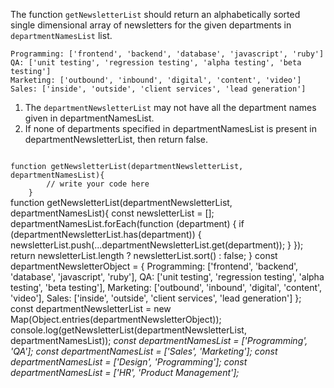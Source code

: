 The function `getNewsletterList` should return an alphabetically sorted single dimensional array of newsletters for the given departments in `departmentNamesList` list.

```
Programming: ['frontend', 'backend', 'database', 'javascript', 'ruby']
QA: ['unit testing', 'regression testing', 'alpha testing', 'beta testing']
Marketing: ['outbound', 'inbound', 'digital', 'content', 'video']
Sales: ['inside', 'outside', 'client services', 'lead generation']
```

1. The `departmentNewsletterList` may not have all the department names given in departmentNamesList.
2. If none of departments specified in departmentNamesList is present in departmentNewsletterList, then return false.

<Editor lang="javascript" type="exercise" testMode="multipleInput">
<code>
function getNewsletterList(departmentNewsletterList, departmentNamesList){
        // write your code here
    }
</code>

<solution>
function getNewsletterList(departmentNewsletterList, departmentNamesList){
        const newsletterList = [];
        departmentNamesList.forEach(function (department) {
            if (departmentNewsletterList.has(department)) {
                newsletterList.push(...departmentNewsletterList.get(department));
            }
        });
        return newsletterList.length ? newsletterList.sort() : false;
    }
</solution>

<testcases>
<caller>
const departmentNewsletterObject = {
      Programming: ['frontend', 'backend', 'database', 'javascript', 'ruby'],
      QA: ['unit testing', 'regression testing', 'alpha testing', 'beta testing'],
      Marketing: ['outbound', 'inbound', 'digital', 'content', 'video'],
      Sales: ['inside', 'outside', 'client services', 'lead generation']
    };
    const departmentNewsletterList = new Map(Object.entries(departmentNewsletterObject));
    console.log(getNewsletterList(departmentNewsletterList, departmentNamesList));
</caller>
<testcase>
<i>
const departmentNamesList = ['Programming', 'QA'];
</i>
</testcase>
<testcase>
<i>
const departmentNamesList = ['Sales', 'Marketing'];
</i>
</testcase>
<testcase>
<i>
const departmentNamesList = ['Design', 'Programming'];
</i>
</testcase>
<testcase>
<i>
const departmentNamesList = ['HR', 'Product Management'];
</i>
</testcase>
</testcases>
</Editor>